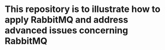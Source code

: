 # This repository is to illustrate how to apply RabbitMQ and address advanced issues concerning RabbitMQ


